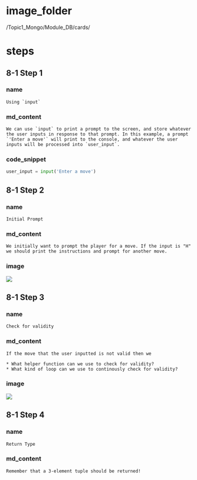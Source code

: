 # image_folder
/Topic1_Mongo/Module_DB/cards/

# steps

## 8-1 Step 1
### name
```
Using `input`
```
### md_content
```
We can use `input` to print a prompt to the screen, and store whatever the user inputs in response to that prompt. In this example, a prompt `'Enter a move'` will print to the console, and whatever the user inputs will be processed into `user_input`. 
```
### code_snippet
```python
user_input = input('Enter a move')
```
## 8-1 Step 2
### name
```
Initial Prompt
```
### md_content
```
We initially want to prompt the player for a move. If the input is "H" we should print the instructions and prompt for another move.
```
### image
<img src="https://i.ytimg.com/vi/j8QOliCZVl4/maxresdefault.jpg">

## 8-1 Step 3
### name
```
Check for validity
```
### md_content
```
If the move that the user inputted is not valid then we 

* What helper function can we use to check for validity?
* What kind of loop can we use to continously check for validity?
```

### image
<img src="https://www.publicdomainpictures.net/download-picture.php?id=73857&check=7afcabd8d0276811642c3796d54a8754">

## 8-1 Step 4
### name
```
Return Type
```
### md_content
```
Remember that a 3-element tuple should be returned!
```